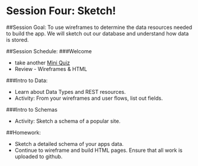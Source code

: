 # Session Four: Sketch!

##Session Goal: To use wireframes to determine the data resources needed to build the app. We will sketch out our database and understand how data is stored.

##Session Schedule:
###Welcome
  - take another [Mini Quiz](http://bit.ly/BlueAppNov16Session3)
  - Review - Wireframes & HTML

###Intro to Data:
  - Learn about Data Types and REST resources.
  - Activity: From your wireframes and user flows, list out fields.

###Intro to Schemas
  - Activity: Sketch a schema of a popular site.

##Homework:
  - Sketch a detailed schema of your apps data.
  - Continue to wireframe and build HTML pages. Ensure that all work is uploaded to github.